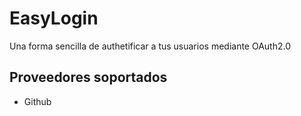 # EasyLogin

Una forma sencilla de authetificar a tus usuarios mediante OAuth2.0

## Proveedores soportados

+ Github

